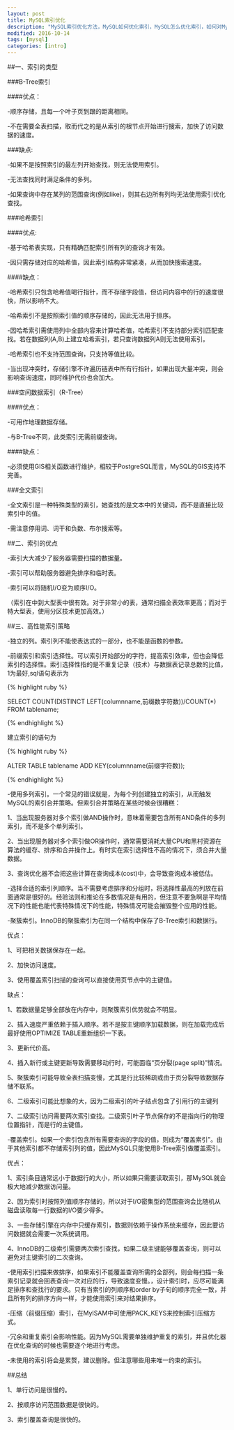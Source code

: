 ```yaml
---
layout: post
title: MySQL索引优化
description: "MySQL索引优化方法，MySQL如何优化索引，MySQL怎么优化索引，如何对MySQL进行索引优化，MySQL优化索引方式"
modified: 2016-10-14
tags: [mysql]
categories: [intro]
---
```

##一、索引的类型

###B-Tree索引

####优点：

-顺序存储，且每一个叶子页到跟的距离相同。

-不在需要全表扫描，取而代之的是从索引的根节点开始进行搜索，加快了访问数据的速度。

###缺点:

-如果不是按照索引的最左列开始查找，则无法使用索引。

-无法查找同时满足条件的多列。

-如果查询中存在某列的范围查询(例如like)，则其右边所有列均无法使用索引优化查找。

<!-- more -->

###哈希索引

####优点:

-基于哈希表实现，只有精确匹配索引所有列的查询才有效。

-因只需存储对应的哈希值，因此索引结构非常紧凑，从而加快搜索速度。

####缺点：

-哈希索引只包含哈希值喝行指针，而不存储字段值，但访问内容中的行的速度很快，所以影响不大。

-哈希索引不是按照索引值的顺序存储的，因此无法用于排序。

-因哈希索引需使用列中全部内容来计算哈希值，哈希索引不支持部分索引匹配查找。若在数据列(A,B)上建立哈希索引，若只查询数据列A则无法使用索引。

-哈希索引也不支持范围查询，只支持等值比较。

-当出现冲突时，存储引擎不许遍历链表中所有行指针，如果出现大量冲突，则会影响查询速度，同时维护代价也会加大。

###空间数据索引（R-Tree）

####优点：

-可用作地理数据存储。

-与B-Tree不同，此类索引无需前缀查询。

####缺点：

-必须使用GIS相关函数进行维护，相较于PostgreSQL而言，MySQL的GIS支持不完善。

###全文索引

-全文索引是一种特殊类型的索引，她查找的是文本中的关键词，而不是直接比较索引中的值。

-需注意停用词、词干和负数、布尔搜索等。

##二、索引的优点

-索引大大减少了服务器需要扫描的数据量。

-索引可以帮助服务器避免排序和临时表。

-索引可以将随机I/O变为顺序I/O。

（索引在中到大型表中很有效。对于非常小的表，通常扫描全表效率更高；而对于特大型表，使用分区技术更加高效。）

##三、高性能索引策略

-独立的列。索引列不能使表达式的一部分，也不能是函数的参数。

-前缀索引和索引选择性。可以索引开始部分的字符，提高索引效率，但也会降低索引的选择性。索引选择性指的是不重复记录（技术）与数据表记录总数的比值，1为最好,sql语句表示为

{% highlight ruby %}

SELECT COUNT(DISTINCT LEFT(columnname,前缀数字符数))/COUNT(*) FROM tablename;

{% endhighlight %}

建立索引的语句为

{% highlight ruby %}

ALTER TABLE tablename ADD KEY(columnname(前缀字符数));

{% endhighlight %}

-使用多列索引。一个常见的错误就是，为每个列创建独立的索引，从而触发MySQL的索引合并策略。但索引合并策略在某些时候会很糟糕：

1、当出现服务器对多个索引做AND操作时，意味着需要包含所有AND条件的多列索引，而不是多个单列索引。

2、当出现服务器对多个索引做OR操作时，通常需要消耗大量CPU和黑村资源在算法的缓存、排序和合并操作上。有时实在索引选择性不高的情况下，须合并大量数据。

3、查询优化器不会把这些计算在查询成本(cost)中，会导致查询成本被低估。

-选择合适的索引列顺序。当不需要考虑排序和分组时，将选择性最高的列放在前面通常是很好的。经验法则和推论在多数情况是有用的，但注意不要急啊是平均情况下的性能也能代表特殊情况下的性能，特殊情况可能会摧毁整个应用的性能。

-聚簇索引。InnoDB的聚簇索引为在同一个结构中保存了B-Tree索引和数据行。

优点：

1、可把相关数据保存在一起。

2、加快访问速度。

3、使用覆盖索引扫描的查询可以直接使用页节点中的主键值。

缺点：

1、若数据量足够全部放在内存中，则聚簇索引优势就会不明显。

2、插入速度严重依赖于插入顺序。若不是按主键顺序加载数据，则在加载完成后最好使用OPTIMIZE TABLE重新组织一下表。

3、更新代价高。

4、插入新行或主键更新导致需要移动行时，可能面临“页分裂(page split)”情况。

5、聚簇索引可能导致全表扫描变慢，尤其是行比较稀疏或由于页分裂导致数据存储不联系。

6、二级索引可能比想象的大，因为二级索引的叶子结点包含了引用行的主键列

7、二级索引访问需要两次索引查找。二级索引叶子节点保存的不是指向行的物理位置指针，而是行的主键值。

-覆盖索引。如果一个索引包含所有需要查询的字段的值，则成为“覆盖索引”。由于其他索引都不存储索引列的值，因此MySQL只能使用B-Tree索引做覆盖索引。

优点：

1、索引条目通常远小于数据行的大小，所以如果只需要读取索引，那MySQL就会极大地减少数据访问量。

2、因为索引时按照列值顺序存储的，所以对于I/O密集型的范围查询会比随机从磁盘读取每一行数据的I/O要少得多。

3、一些存储引擎在内存中只缓存索引，数据则依赖于操作系统来缓存，因此要访问数据就会需要一次系统调用。

4、InnoDB的二级索引需要两次索引查找，如果二级主键能够覆盖查询，则可以避免对主键索引的二次查询。

-使用索引扫描来做排序，如果索引不能覆盖查询所需的全部列，则会每扫描一条索引记录就会回表查询一次对应的行，导致速度变慢。，设计索引时，应尽可能满足排序和查找行的要求。只有当索引的列顺序和order by子句的顺序完全一致，并且所有列的排序方向一样，才能使用索引来对结果排序。

-压缩（前缀压缩）索引，在MyISAM中可使用PACK_KEYS来控制索引压缩方式。

-冗余和重复索引会影响性能。因为MySQL需要单独维护重复的索引，并且优化器在优化查询的时候也需要逐个地进行考虑。

-未使用的索引将会是累赘，建议删除。但注意哪些用来唯一约束的索引。

##总结

1、单行访问是很慢的。

2、按顺序访问范围数据是很快的。

3、索引覆盖查询是很快的。



